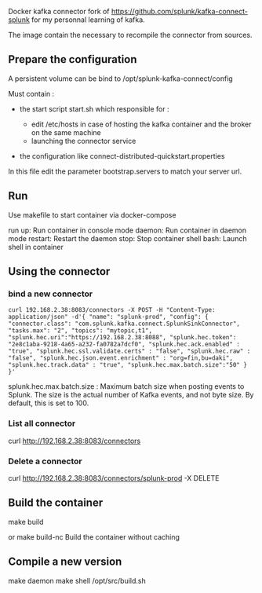 Docker kafka connector fork of https://github.com/splunk/kafka-connect-splunk for my personnal learning of kafka.

The image contain the necessary to recompile the connector from sources.

## Prepare the configuration

A persistent volume can be bind to /opt/splunk-kafka-connect/config

Must contain :

- the start script start.sh which responsible for :
   + edit /etc/hosts in case of hosting the kafka container and the broker on the same machine
   + launching the connector service

- the configuration like connect-distributed-quickstart.properties 

In this file edit the parameter bootstrap.servers to match your server url. 

## Run

Use makefile to start container via docker-compose

run up:          Run container in console mode
daemon:          Run container in daemon mode
restart:	 Restart the daemon
stop:            Stop container
shell bash:      Launch shell in container

## Using the connector

### bind a new connector

`
curl 192.168.2.38:8083/connectors -X POST -H "Content-Type: application/json" -d'{
  "name": "splunk-prod",
    "config": {
     "connector.class": "com.splunk.kafka.connect.SplunkSinkConnector",
     "tasks.max": "2",
     "topics": "mytopic,t1",
     "splunk.hec.uri":"https://192.168.2.38:8088",
     "splunk.hec.token": "2e8c1aba-9218-4a65-a232-fa0782a7dcf0",
     "splunk.hec.ack.enabled" : "true",
     "splunk.hec.ssl.validate.certs" : "false",
     "splunk.hec.raw" : "false",
     "splunk.hec.json.event.enrichment" : "org=fin,bu=daki",
     "splunk.hec.track.data" : "true",
     "splunk.hec.max.batch.size":"50"
    }
}'
` 

splunk.hec.max.batch.size : Maximum batch size when posting events to Splunk. The size is the actual number of Kafka events, and not byte size. By default, this is set to 100. 

### List all connector

curl http://192.168.2.38:8083/connectors

### Delete a connector

curl http://192.168.2.38:8083/connectors/splunk-prod -X DELETE

## Build the container

make build

or make build-nc  Build the container without caching


## Compile a new version

make daemon
make shell
/opt/src/build.sh

